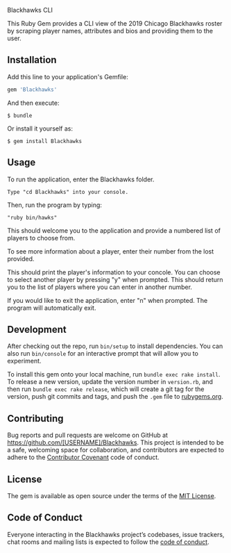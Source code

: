 Blackhawks CLI 

This Ruby Gem provides a CLI view of the 2019 Chicago Blackhawks roster by scraping player names, attributes and bios and providing them to the user.  

## Installation

Add this line to your application's Gemfile:

```ruby
gem 'Blackhawks'
```

And then execute:

    $ bundle

Or install it yourself as:

    $ gem install Blackhawks

## Usage

To run the application, enter the Blackhawks folder.

    Type "cd Blackhawks" into your console.

Then, run the program by typing:

    "ruby bin/hawks"

This should welcome you to the application and provide a numbered list of players to choose from.

To see more information about a player, enter their number from the lost provided.  

This should print the player's information to your concole.  You can choose to select another player by pressing "y" when prompted.  This should return you to the list of players where you can enter in another number.  

If you would like to exit the application, enter "n" when prompted.  The program will automatically exit.  

## Development

After checking out the repo, run `bin/setup` to install dependencies. You can also run `bin/console` for an interactive prompt that will allow you to experiment.

To install this gem onto your local machine, run `bundle exec rake install`. To release a new version, update the version number in `version.rb`, and then run `bundle exec rake release`, which will create a git tag for the version, push git commits and tags, and push the `.gem` file to [rubygems.org](https://rubygems.org).

## Contributing

Bug reports and pull requests are welcome on GitHub at https://github.com/[USERNAME]/Blackhawks. This project is intended to be a safe, welcoming space for collaboration, and contributors are expected to adhere to the [Contributor Covenant](http://contributor-covenant.org) code of conduct.

## License

The gem is available as open source under the terms of the [MIT License](https://opensource.org/licenses/MIT).

## Code of Conduct

Everyone interacting in the Blackhawks project’s codebases, issue trackers, chat rooms and mailing lists is expected to follow the [code of conduct](https://github.com/[USERNAME]/Blackhawks/blob/master/CODE_OF_CONDUCT.md).
